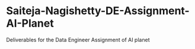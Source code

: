 # Saiteja-Nagishetty-DE-Assignment-AI-Planet
Deliverables for the Data Engineer Assignment of AI planet
